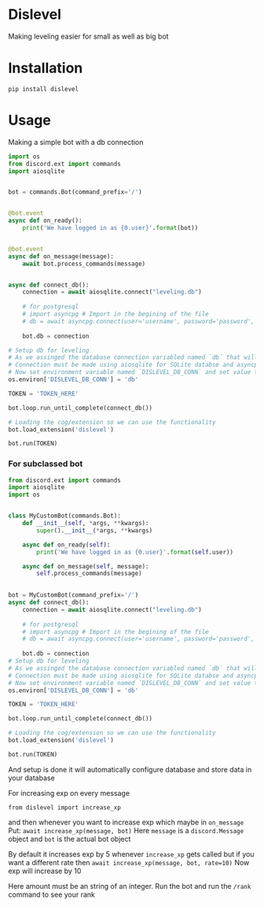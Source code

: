 # Dislevel
Making leveling easier for small as well as big bot

# Installation
`pip install dislevel`

# Usage

Making a simple bot with a db connection

```python
import os
from discord.ext import commands
import aiosqlite


bot = commands.Bot(command_prefix='/')


@bot.event
async def on_ready():
    print('We have logged in as {0.user}'.format(bot))


@bot.event
async def on_message(message):
    await bot.process_commands(message)


async def connect_db():
    connection = await aiosqlite.connect("leveling.db")
    
    # for postgresql
    # import asyncpg # Import in the begining of the file
    # db = await asyncpg.connect(user='username', password='password', database='database_name', host='localhost')
    
    bot.db = connection

# Setup db for leveling
# As we assinged the database connection variabled named `db` that will be used for database
# Connection must be made using aiosqlite for SQLite databse and asyncpg for PostgreSQL
# Now set environment variable named `DISLEVEL_DB_CONN` and set value to the name of the variable assigned to the bot which is `db`
os.environ['DISLEVEL_DB_CONN'] = 'db'

TOKEN = 'TOKEN_HERE'

bot.loop.run_until_complete(connect_db())

# Loading the cog/extension so we can use the functionality
bot.load_extension('dislevel')

bot.run(TOKEN)
```

### For subclassed bot

```python
from discord.ext import commands
import aiosqlite
import os


class MyCustomBot(commands.Bot):
    def __init__(self, *args, **kwargs):
        super().__init__(*args, **kwargs)

    async def on_ready(self):
        print('We have logged in as {0.user}'.format(self.user))

    async def on_message(self, message):
        self.process_commands(message)
    

bot = MyCustomBot(command_prefix='/')
async def connect_db():
    connection = await aiosqlite.connect("leveling.db")
    
    # for postgresql
    # import asyncpg # Import in the begining of the file
    # db = await asyncpg.connect(user='username', password='password', database='database_name', host='localhost')
    
    bot.db = connection
# Setup db for leveling
# As we assinged the database connection variabled named `db` that will be used for database
# Connection must be made using aiosqlite for SQLite databse and asyncpg for PostgreSQL
# Now set environment variable named `DISLEVEL_DB_CONN` and set value to the name of the variable assigned to the bot which is `db`
os.environ['DISLEVEL_DB_CONN'] = 'db'

TOKEN = 'TOKEN_HERE'

bot.loop.run_until_complete(connect_db())

# Loading the cog/extension so we can use the functionality
bot.load_extension('dislevel')

bot.run(TOKEN)
```

And setup is done it will automatically configure database and store data in your database

For increasing exp on every message

`from dislevel import increase_xp`

and then whenever you want to increase exp which maybe in `on_message`
Put: `await increase_xp(message, bot)`
Here `message` is a `discord.Message` object and `bot` is the actual bot object

By default it increases exp by 5 whenever `increase_xp` gets called but if you want a different rate then
`await increase_xp(message, bot, rate=10)`
Now exp will increase by 10

Here amount must be an string of an integer.
Run the bot and run the `/rank` command to see your rank